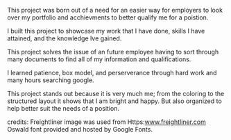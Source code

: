 This project was born out of a need for an easier way for employers to look over my portfolio and acchievments to better qualify me for a poistion. 

I built this project to showcase my work that I have done, skills I have attained, and the knowledge Ive gained. 

This project solves the issue of an future employee having to sort through many documents to find all of my information and qualifications.

I learned patience, box model, and perserverance through hard work and  many hours searching google. 

This project stands out because it is very much me; from the coloring to the structured layout it shows that I am bright and happy. But also organized to help better suit the needs of a position.

credits:
Freightliner image was used from Https:www.freightliner.com
Oswald font provided and hosted by Google Fonts.
